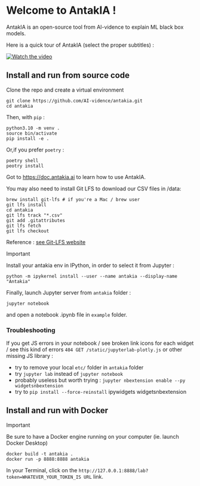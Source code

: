# Welcome to AntakIA !

AntakIA is an open-source tool from AI-vidence to explain ML black box models.

Here is a quick tour of AntakIA (select the proper subtitles) :

[![Watch the video](https://img.youtube.com/vi/wQFC_20OIOM/maxresdefault.jpg)](https://youtu.be/wQFC_20OIOM)

## Install and run from source code

Clone the repo and create a virtual environment

```
git clone https://github.com/AI-vidence/antakia.git
cd antakia
```

Then, with `pip` :

```
python3.10 -m venv .
source bin/activate
pip install -e .
```

Or,if you prefer `poetry` :

```
poetry shell
peotry install
```

Got to https://doc.antakia.ai to learn how to use AntakIA.

You may also need to install Git LFS to download our CSV files in /data:
```
brew install git-lfs # if you're a Mac / brew user
git lfs install
cd antakia
git lfs track "*.csv"
git add .gitattributes
git lfs fetch
git lfs checkout
```

Reference : [see Git-LFS website](https://git-lfs.com)

> [!IMPORTANT] 
Install your antakia env in IPython, in order to select it from Jupyter :

```
python -m ipykernel install --user --name antakia --display-name "Antakia"
```

Finally, launch Jupyter server from `antakia` folder :
```
jupyter notebook
```
and open a notebook .ipynb file in `example` folder.

### Troubleshooting 

If you get JS errors in your notebook / see broken link icons for each widget / see this kind of errors `404 GET /static/jupyterlab-plotly.js` or other missing JS library :
* try to remove your local `etc/` folder in `antakia` folder
* try `jupyter lab` instead of `jupyter notebook`
* probably useless but worth trying : `jupyter nbextension enable --py widgetsnbextension`
* try to `pip install --force-reinstall` ipywidgets widgetsnbextension
 

## Install and run with Docker

> [!IMPORTANT] 
Be sure to have a Docker engine running on your computer (ie. launch Docker Desktop)

```
docker build -t antakia .
docker run -p 8888:8888 antakia
```

In your Terminal, click on the `http://127.0.0.1:8888/lab?token=WHATEVER_YOUR_TOKEN_IS URL` link.
